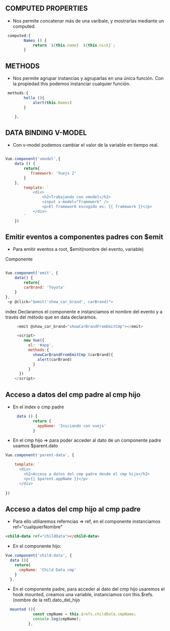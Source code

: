 

## COMPUTED PROPERTIES

- Nos permite concatenar más de una varibale, y mostrarlas mediante un computed.

```javascript
 computed:{
        Names () {
            return `${this.name}  ${this.nick}`;
        }
```

## METHODS

- Nos permite agrupar instancias y agruparlas en una única función. Con la propiedad this podemos instanciar cualquier función.

```javascript
 methods:{
        hello (){
            alert(this.Names)
        }

    },
```

## DATA BINDING V-MODEL

- Con v-model podemos cambiar el valor de la variable en tiempo real.

```javascript

Vue.component('vmodel',{
    data () {
        return{
           framework: 'Vuejs 2'
        }
    },
        template: `
            <div>
                <h2>Trabajando con vmodel</h2>
                <input v-model="framework" />
                <p>El framework escogido es: {{ framework }}</p>
            </div>
        `
    })

```

## Emitir eventos a componentes padres con $emit

- Para emitir eventos a root, $emit(nombre del evento, variable)


Componente <emit>
```javascript

Vue.component('emit', {
    data() {
        return{
        carBrand: 'Toyota'
    }
},
 <p @click="$emit('show_car_brand', carBrand)">

```

index <root> Declaramos el componente e instanciamos el nombre del evento y a través del método que en data declaramos.
```javascript
     <emit @show_car_brand="showCarBrandFromEmitCmp"></emit>

     <script>
        new Vue({
          el: '#app',
          methods:{
            showCarBrandFromEmitCmp (carBrand){
              alert(carBrand)
            }
          }
      })
    </script>


```
## Acceso a datos del cmp padre al cmp hijo

- En el index o cmp padre
```javascript
     data () {
            return {
              appName: 'Iniciando con vuejs'
            }

```
- En el cmp hijo => para poder acceder al dato de un componente padre usamos $parent.dato
```javascript
Vue.component('parent-data', {

    template: `
      <div>
        <h2>Acceso a datos del cmp padre desde el cmp hijo</h2>
        <p>{{ $parent.appName }}</p>
      </div>
        `
})

```

## Acceso a datos del cmp hijo al cmp padre

- Para ello utiliaremos referncias => ref, en el componente instanciamos ref="cualquierNombre"
```html
<child-data ref="childData"></child-data>

```
- En el componente hijo:
```javascript
Vue.component('child-data', {
  data (){
    return{
      cmpName: 'Child Data cmp'
    }
  },
```
- En el componente padre, para acceder al dato del cmp hijo usaremos el hook mounted, creamos una variable, instanciamos con this.$refs.(nombre de la ref).dato_del_hijo
```javascript
  mounted (){
            const cmpName = this.$refs.childData.cmpName;
            console.log(cmpName);
          },

```